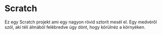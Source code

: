 # Scratch
Ez egy Scratch projekt ami egy nagyon rövid sztorit mesél el. Egy medvéről szól, aki téli álmából felébredve úgy dönt, hogy körülnéz a környéken.
